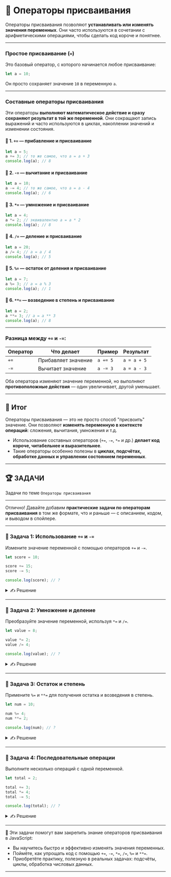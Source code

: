 # 📌 Операторы присваивания 

Операторы присваивания позволяют **устанавливать или изменять значения переменных**. Они часто используются в сочетании с арифметическими операциями, чтобы сделать код короче и понятнее.

---

### Простое присваивание (`=`)

Это базовый оператор, с которого начинается любое присваивание:

```javascript
let a = 10;
```

Он просто сохраняет значение `10` в переменную `a`.

---

### Составные операторы присваивания

Эти операторы **выполняют математическое действие и сразу сохраняют результат в той же переменной**. Они сокращают запись выражений и часто используются в циклах, накоплении значений и изменении состояния.

#### 🔹 1. `+=` — прибавление и присваивание

```javascript
let a = 5;
a += 3; // то же самое, что a = a + 3
console.log(a); // 8
```

#### 🔹 2. `-=` — вычитание и присваивание

```javascript
let a = 10;
a -= 4; // то же самое, что a = a - 4
console.log(a); // 6
```

#### 🔹 3. `*=` — умножение и присваивание

```javascript
let a = 4;
a *= 2; // эквивалентно a = a * 2
console.log(a); // 8
```

#### 🔹 4. `/=` — деление и присваивание

```javascript
let a = 20;
a /= 4; // a = a / 4
console.log(a); // 5
```

#### 🔹 5. `%=` — остаток от деления и присваивание

```javascript
let a = 7;
a %= 3; // a = a % 3
console.log(a); // 1
```

#### 🔹 6. `**=` — возведение в степень и присваивание

```javascript
let a = 2;
a **= 3; // a = a ** 3
console.log(a); // 8
```

---

### Разница между `+=` и `-=`:

| Оператор | Что делает          | Пример   | Результат   |
| -------- | ------------------- | -------- | ----------- |
| `+=`     | Прибавляет значение | `a += 5` | `a = a + 5` |
| `-=`     | Вычитает значение   | `a -= 3` | `a = a - 3` |

Оба оператора изменяют значение переменной, но выполняют **противоположные действия** — один увеличивает, другой уменьшает.

---

## 🎯 Итог

Операторы присваивания — это не просто способ "присвоить" значение. Они позволяют **изменять переменную в контексте операций**: сложения, вычитания, умножения и т.д.

* Использование составных операторов (`+=`, `-=`, `*=` и др.) **делает код короче, читабельнее и выразительнее**.
* Такие операторы особенно полезны в **циклах, подсчётах, обработке данных и управлении состоянием переменных**.

---

## 🏆 ЗАДАЧИ

Задачи по теме `Операторы присваивания`

---

Отлично! Давайте добавим **практические задачи по операторам присваивания** в том же формате, что и раньше — с описанием, кодом, и выводом в спойлере.

---

### 📌 Задача 1: Использование `+=` и `-=`

Измените значение переменной с помощью операторов `+=` и `-=`.

```javascript
let score = 10;

score += 15;
score -= 5;

console.log(score); // ?
```

<details>
<summary>✍ Решение</summary>

```javascript
score = 10 + 15 = 25
score = 25 - 5 = 20
console.log(score); // 20
```

</details>

---

### 📌 Задача 2: Умножение и деление

Преобразуйте значение переменной, используя `*=` и `/=`.

```javascript
let value = 8;

value *= 2;
value /= 4;

console.log(value); // ?
```

<details>
<summary>✍ Решение</summary>

```javascript
value = 8 * 2 = 16
value = 16 / 4 = 4
console.log(value); // 4
```

</details>

---

### 📌 Задача 3: Остаток и степень

Примените `%=` и `**=` для получения остатка и возведения в степень.

```javascript
let num = 10;

num %= 4;
num **= 2;

console.log(num); // ?
```

<details>
<summary>✍ Решение</summary>

```javascript
num = 10 % 4 = 2
num = 2 ** 2 = 4
console.log(num); // 4
```

</details>

---

### 📌 Задача 4: Последовательные операции

Выполните несколько операций с одной переменной.

```javascript
let total = 2;

total += 3;
total *= 4;
total -= 5;

console.log(total); // ?
```

<details>
<summary>✍ Решение</summary>

```javascript
total = 2 + 3 = 5
total = 5 * 4 = 20
total = 20 - 5 = 15
console.log(total); // 15
```

</details>

---

🎉 Эти задачи помогут вам закрепить знание операторов присваивания в JavaScript:

* Вы научитесь быстро и эффективно изменять значения переменных.
* Поймёте, как упрощать код с помощью `+=`, `-=`, `*=`, `/=`, `%=` и `**=`.
* Приобретёте практику, полезную в реальных задачах: подсчёты, циклы, обработка числовых данных.

---
